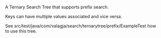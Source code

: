 
A Ternary Search Tree that supports prefix search.

Keys can have multiple values associated and vice versa.

See 
src/test/java/com/valagja/search/ternarytree/prefix/ExampleTest 
how to use this tree.
